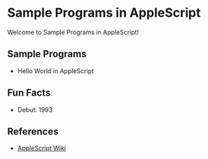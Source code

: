 # Sample Programs in AppleScript

Welcome to Sample Programs in AppleScript!

## Sample Programs

- Hello World in AppleScript

## Fun Facts

- Debut: 1993

## References

- [AppleScript Wiki](https://en.wikipedia.org/wiki/AppleScript)
